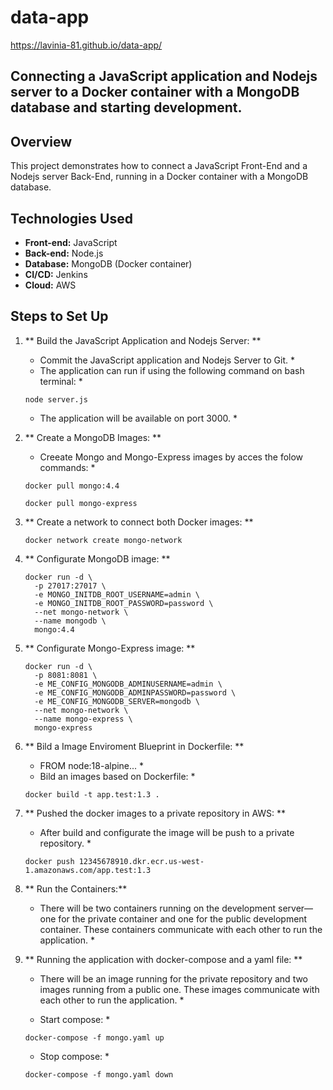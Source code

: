 # data-app   
https://lavinia-81.github.io/data-app/   


## Connecting a JavaScript application and Nodejs server to a Docker container with a MongoDB database and starting development.   

## Overview   
This project demonstrates how to connect a JavaScript Front-End and a Nodejs server Back-End, running in a Docker container with a MongoDB database.   

## Technologies Used   
- **Front-end:** JavaScript   
- **Back-end:** Node.js   
- **Database:** MongoDB (Docker container)   
- **CI/CD:** Jenkins   
- **Cloud:** AWS   

## Steps to Set Up   

1. ** Build the JavaScript Application and Nodejs Server: **   
    * Commit the JavaScript application and Nodejs Server to Git. *
    * The application can run if using the following command on bash terminal: *
     ```
     node server.js
     ```
    * The application will be available on port 3000. *

 2. ** Create a MongoDB Images: **   
     * Creeate Mongo and Mongo-Express images by acces the folow commands: *
     ```
     docker pull mongo:4.4
     ```
     ```
     docker pull mongo-express
     ```
 3. ** Create a network to connect both Docker images: **
     ```
     docker network create mongo-network
     ```
 4. ** Configurate MongoDB image: **
    ```
    docker run -d \
      -p 27017:27017 \
      -e MONGO_INITDB_ROOT_USERNAME=admin \
      -e MONGO_INITDB_ROOT_PASSWORD=password \
      --net mongo-network \
      --name mongodb \
      mongo:4.4
    ```

5. ** Configurate Mongo-Express image: **
    ```
    docker run -d \
      -p 8081:8081 \
      -e ME_CONFIG_MONGODB_ADMINUSERNAME=admin \
      -e ME_CONFIG_MONGODB_ADMINPASSWORD=password \
      -e ME_CONFIG_MONGODB_SERVER=mongodb \
      --net mongo-network \
      --name mongo-express \
      mongo-express
    ```

6. ** Bild a Image Enviroment Blueprint in Dockerfile: **   
    * FROM node:18-alpine... *
    * Bild an images based on Dockerfile: *
    ```
    docker build -t app.test:1.3 .
    ```

7. ** Pushed the docker images to a private repository in AWS: **   
    * After build and configurate the image will be push to a private repository. *
    ```
    docker push 12345678910.dkr.ecr.us-west-1.amazonaws.com/app.test:1.3
    ```
      

8. ** Run the Containers:**  
    * There will be two containers running on the development server—one for the private container and one for the public development container. These containers communicate 
      with each other to run the application.  *

9. ** Running the application with docker-compose and a yaml file: **
    * There will be an image running for the private repository and two images running from a public one. These images communicate with each other to run the application. *
   
    * Start compose: *
    ```
    docker-compose -f mongo.yaml up
    ```
    * Stop compose: *
    ```
    docker-compose -f mongo.yaml down
    ```




